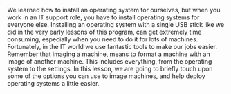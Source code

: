 We learned how to install an operating system for ourselves, but when you work
in an IT support role, you have to install operating systems for everyone else.
Installing an operating system with a single USB stick like we did in the very
early lessons of this program, can get extremely time consuming, especially when
you need to do it for lots of machines. Fortunately, in the IT world we use
fantastic tools to make our jobs easier. Remember that imaging a machine, means
to format a machine with an image of another machine. This includes everything,
from the operating system to the settings. In this lesson, we are going to
briefly touch upon some of the options you can use to image machines, and help
deploy operating systems a little easier.